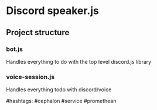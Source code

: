 # Discord speaker.js

## Project structure

### bot.js

Handles everything to do with the top level discord.js library

### voice-session.js

Handles everything todo with discord/voice

\#hashtags: #cephalon #service #promethean
